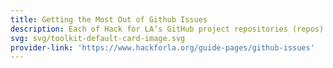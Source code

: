 ```yaml
---
title: Getting the Most Out of Github Issues
description: Each of Hack for LA’s GitHub project repositories (repos) use issues to track and organize ideas, enhancements, and tasks. All team members will use GitHub issues to communicate in our multifunctional teams.
svg: svg/toolkit-default-card-image.svg
provider-link: 'https://www.hackforla.org/guide-pages/github-issues'
---
```

